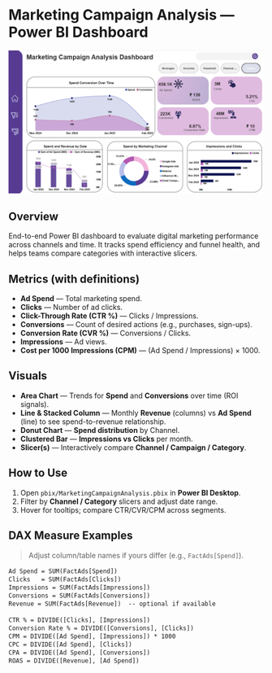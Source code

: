 # Marketing Campaign Analysis — Power BI Dashboard

<img src="Dashboard.png" alt="Marketing Campaign Analysis Dashboard preview" width="900">

## Overview
End-to-end Power BI dashboard to evaluate digital marketing performance across channels and time. It tracks spend efficiency and funnel health, and helps teams compare categories with interactive slicers.

## Metrics (with definitions)
- **Ad Spend** — Total marketing spend.
- **Clicks** — Number of ad clicks.
- **Click-Through Rate (CTR %)** — Clicks / Impressions.
- **Conversions** — Count of desired actions (e.g., purchases, sign-ups).
- **Conversion Rate (CVR %)** — Conversions / Clicks.
- **Impressions** — Ad views.
- **Cost per 1000 Impressions (CPM)** — (Ad Spend / Impressions) × 1000.

## Visuals
- **Area Chart** — Trends for **Spend** and **Conversions** over time (ROI signals).
- **Line & Stacked Column** — Monthly **Revenue** (columns) vs **Ad Spend** (line) to see spend-to-revenue relationship.
- **Donut Chart** — **Spend distribution** by Channel.
- **Clustered Bar** — **Impressions vs Clicks** per month.
- **Slicer(s)** — Interactively compare **Channel / Campaign / Category**.

## How to Use
1. Open `pbix/MarketingCampaignAnalysis.pbix` in **Power BI Desktop**.
2. Filter by **Channel / Category** slicers and adjust date range.
3. Hover for tooltips; compare CTR/CVR/CPM across segments.

## DAX Measure Examples
> Adjust column/table names if yours differ (e.g., `FactAds[Spend]`).

```DAX
Ad Spend = SUM(FactAds[Spend])
Clicks   = SUM(FactAds[Clicks])
Impressions = SUM(FactAds[Impressions])
Conversions = SUM(FactAds[Conversions])
Revenue = SUM(FactAds[Revenue])  -- optional if available

CTR % = DIVIDE([Clicks], [Impressions])
Conversion Rate % = DIVIDE([Conversions], [Clicks])
CPM = DIVIDE([Ad Spend], [Impressions]) * 1000
CPC = DIVIDE([Ad Spend], [Clicks])
CPA = DIVIDE([Ad Spend], [Conversions])
ROAS = DIVIDE([Revenue], [Ad Spend])
